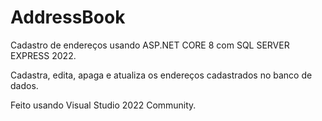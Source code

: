 # AddressBook

Cadastro de endereços usando ASP.NET CORE 8 com SQL SERVER EXPRESS 2022.

Cadastra, edita, apaga e atualiza os endereços cadastrados no banco de dados.

Feito usando Visual Studio 2022 Community.
